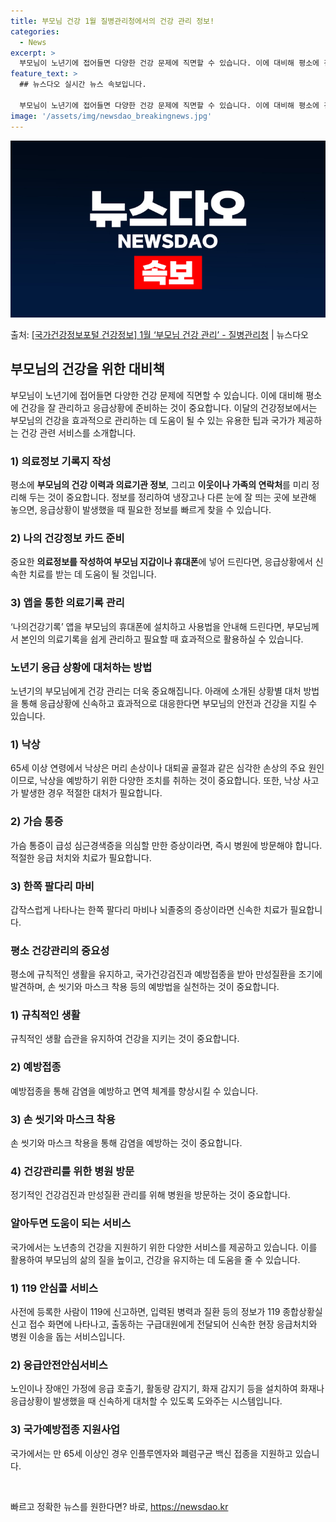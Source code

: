```yaml
---
title: 부모님 건강 1월 질병관리청에서의 건강 관리 정보!
categories:
  - News
excerpt: >
  부모님이 노년기에 접어들면 다양한 건강 문제에 직면할 수 있습니다. 이에 대비해 평소에 건강을 잘 관리하고 …
feature_text: >
  ## 뉴스다오 실시간 뉴스 속보입니다.

  부모님이 노년기에 접어들면 다양한 건강 문제에 직면할 수 있습니다. 이에 대비해 평소에 건강을 잘 관리하고 …
image: '/assets/img/newsdao_breakingnews.jpg'
---
```


![뉴스다오 속보](/assets/img/newsdao_breakingnews.jpg)

<p>출처: <a href="https://newsdao.kr/2962" rel="dofollow">[국가건강정보포털 건강정보] 1월 ‘부모님 건강 관리’ - 질병관리청</a> | 뉴스다오</p>

<h2 data-ke-size="size26">부모님의 건강을 위한 대비책</h2>

<p data-ke-size="size16">부모님이 노년기에 접어들면 다양한 건강 문제에 직면할 수 있습니다. 이에 대비해 평소에 건강을 잘 관리하고 응급상황에 준비하는 것이 중요합니다. 이달의 건강정보에서는 부모님의 건강을 효과적으로 관리하는 데 도움이 될 수 있는 유용한 팁과 국가가 제공하는 건강 관련 서비스를 소개합니다.</p>

<h3>1) 의료정보 기록지 작성</h3>
<p data-ke-size="size16">평소에 <b>부모님의 건강 이력과 의료기관 정보</b>, 그리고 <b>이웃이나 가족의 연락처</b>를 미리 정리해 두는 것이 중요합니다. 정보를 정리하여 냉장고나 다른 눈에 잘 띄는 곳에 보관해 놓으면, 응급상황이 발생했을 때 필요한 정보를 빠르게 찾을 수 있습니다.</p>
  
<h3>2) 나의 건강정보 카드 준비</h3>
<p data-ke-size="size16">중요한 <b>의료정보를 작성하여 부모님 지갑이나 휴대폰</b>에 넣어 드린다면, 응급상황에서 신속한 치료를 받는 데 도움이 될 것입니다.</p>
  
<h3>3) 앱을 통한 의료기록 관리</h3>
<p data-ke-size="size16">‘나의건강기록’ 앱을 부모님의 휴대폰에 설치하고 사용법을 안내해 드린다면, 부모님께서 본인의 의료기록을 쉽게 관리하고 필요할 때 효과적으로 활용하실 수 있습니다.</p>

<h3>노년기 응급 상황에 대처하는 방법</h3>
<p data-ke-size="size16">노년기의 부모님에게 건강 관리는 더욱 중요해집니다. 아래에 소개된 상황별 대처 방법을 통해 응급상황에 신속하고 효과적으로 대응한다면 부모님의 안전과 건강을 지킬 수 있습니다. </p>

<h3>1) 낙상</h3>
<p data-ke-size="size16">65세 이상 연령에서 낙상은 머리 손상이나 대퇴골 골절과 같은 심각한 손상의 주요 원인이므로, 낙상을 예방하기 위한 다양한 조치를 취하는 것이 중요합니다. 또한, 낙상 사고가 발생한 경우 적절한 대처가 필요합니다.</p>

<h3>2) 가슴 통증</h3>
<p data-ke-size="size16">가슴 통증이 급성 심근경색증을 의심할 만한 증상이라면, 즉시 병원에 방문해야 합니다. 적절한 응급 처치와 치료가 필요합니다.</p>

<h3>3) 한쪽 팔다리 마비</h3>
<p data-ke-size="size16">갑작스럽게 나타나는 한쪽 팔다리 마비나 뇌졸중의 증상이라면 신속한 치료가 필요합니다.</p>

<h3>평소 건강관리의 중요성</h3>
<p data-ke-size="size16">평소에 규칙적인 생활을 유지하고, 국가건강검진과 예방접종을 받아 만성질환을 조기에 발견하며, 손 씻기와 마스크 착용 등의 예방법을 실천하는 것이 중요합니다.</p>

<h3>1) 규칙적인 생활</h3>
<p data-ke-size="size16">규칙적인 생활 습관을 유지하여 건강을 지키는 것이 중요합니다.</p>

<h3>2) 예방접종</h3>
<p data-ke-size="size16">예방접종을 통해 감염을 예방하고 면역 체계를 향상시킬 수 있습니다.</p>

<h3>3) 손 씻기와 마스크 착용</h3>
<p data-ke-size="size16">손 씻기와 마스크 착용을 통해 감염을 예방하는 것이 중요합니다.</p>

<h3>4) 건강관리를 위한 병원 방문</h3>
<p data-ke-size="size16">정기적인 건강검진과 만성질환 관리를 위해 병원을 방문하는 것이 중요합니다.</p>

<h3>알아두면 도움이 되는 서비스</h3>
<p data-ke-size="size16">국가에서는 노년층의 건강을 지원하기 위한 다양한 서비스를 제공하고 있습니다. 이를 활용하여 부모님의 삶의 질을 높이고, 건강을 유지하는 데 도움을 줄 수 있습니다.</p>

<h3>1) 119 안심콜 서비스</h3>
<p data-ke-size="size16">사전에 등록한 사람이 119에 신고하면, 입력된 병력과 질환 등의 정보가 119 종합상황실 신고 접수 화면에 나타나고, 출동하는 구급대원에게 전달되어 신속한 현장 응급처치와 병원 이송을 돕는 서비스입니다.</p>

<h3>2) 응급안전안심서비스</h3>
<p data-ke-size="size16">노인이나 장애인 가정에 응급 호출기, 활동량 감지기, 화재 감지기 등을 설치하여 화재나 응급상황이 발생했을 때 신속하게 대처할 수 있도록 도와주는 시스템입니다.</p>

<h3>3) 국가예방접종 지원사업</h3>
<p data-ke-size="size16">국가에서는 만 65세 이상인 경우 인플루엔자와 폐렴구균 백신 접종을 지원하고 있습니다.</p>
  
<p data-ke-size="size16">&nbsp;</p> 

빠르고 정확한 뉴스를 원한다면? 바로, <a href="https://newsdao.kr" rel="dofollow">https://newsdao.kr</a>


    
